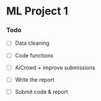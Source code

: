 # ML Project 1
### Todo

- [ ] Data cleaning
- [ ] Code functions
- [ ] AiCrowd + improve submissions
- [ ] Write the report
- [ ] Submit code & report
  